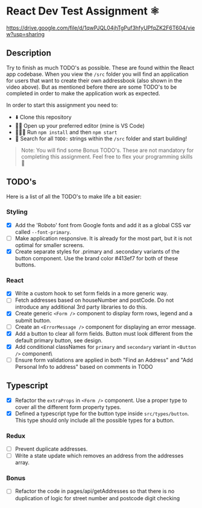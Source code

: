 # React Dev Test Assignment ⚛️

https://drive.google.com/file/d/1qwPJQL04jhTgPuf3hfyUPfqZK2F6T604/view?usp=sharing

## Description

Try to finish as much TODO's as possible. These are found within the React app codebase. When you view the `/src` folder you will find an application for users that want to create their own addressbook (also shown in the video above). But as mentioned before there are some TODO's to be completed in order to make the application work as expected.

In order to start this assignment you need to:

-  ⬇️ Clone this repository
-  👨‍💻 Open up your preferred editor (mine is VS Code)
-  🏃🏻‍♂️ Run `npm install` and then `npm start`
-  🔎 Search for all `TODO:` strings within the `/src` folder and start building!

> Note: You will find some Bonus TODO's. These are not mandatory for completing this assignment. Feel free to flex your programming skills 💪

## TODO's

Here is a list of all the TODO's to make life a bit easier:

### Styling

-  [x] Add the 'Roboto' font from Google fonts and add it as a global CSS var called `--font-primary`.
-  [ ] Make application responsive. It is already for the most part, but it is not optimal for smaller screens.
-  [x] Create separate styles for .primary and .secondary variants of the button component. Use the brand color #413ef7 for both of these buttons.

### React

-  [x] Write a custom hook to set form fields in a more generic way.
-  [ ] Fetch addresses based on houseNumber and postCode. Do not introduce any additional 3rd party libraries to do this.
-  [x] Create generic `<Form />` component to display form rows, legend and a submit button.
-  [ ] Create an `<ErrorMessage />` component for displaying an error message.
-  [x] Add a button to clear all form fields. Button must look different from the default primary button, see design.
-  [x] Add conditional classNames for `primary` and `secondary` variant in `<Button />` component\
-  [ ] Ensure form validations are applied in both "Find an Address" and "Add Personal Info to address" based on comments in TODO

## Typescript

-  [x] Refactor the `extraProps` in `<Form />` component. Use a proper type to cover all the different form property types.
-  [x] Defined a typescript type for the button type inside `src/types/button`. This type should only include all the possible types for a button.

### Redux

-  [ ] Prevent duplicate addresses.
-  [ ] Write a state update which removes an address from the addresses array.

### Bonus

-  [ ] Refactor the code in pages/api/getAddresses so that there is no duplication of logic for street number and postcode digit checking
